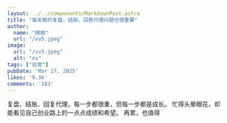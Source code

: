 ```yaml
---
layout: ../../components/MarkdownPost.astro
title: "每天都的复盘，结账，回答代理问题也很重要"
author: 
  name: "微微"
  url: "/vv5.jpeg"
image:
  url: "/vv5.jpeg"
  alt: "xx"
tags: ["日常"]
pubDate: 'Mar 17, 2025'
likes: '9.3k'
comments: '183'
---
```


复盘、结账、回复代理，每一步都很重，但每一步都是成长。
忙得头晕眼花，却能看见自己创业路上的一点点成绩和希望。
再累，也值得

